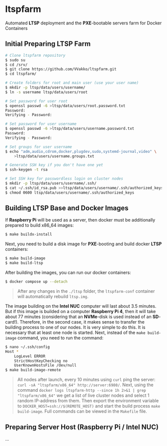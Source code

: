 # ltspfarm

Automated **LTSP** deployment and the **PXE**-bootable servers farm for Docker Containers


## Initial Preparing LTSP Farm

```sh
# Clone ltspfarm repository
$ sudo su
$ cd /srv/
$ git clone https://github.com/VVakko/ltspfarm.git
$ cd ltspfarm/

# Create folders for root and main user (use your user name)
$ mkdir -p ltsp/data/users/username/
$ ln -s username ltsp/data/users/root

# Set password for user root
$ openssl passwd -6 >ltsp/data/users/root.password.txt
Password: 
Verifying - Password: 

# Set password for user username
$ openssl passwd -6 >ltsp/data/users/username.password.txt
Password: 
Verifying - Password: 

# Set groups for user username
$ echo "adm,audio,cdrom,docker,plugdev,sudo,systemd-journal,video" \
    >ltsp/data/users/username.groups.txt

# Generate SSH key if you don't have one yet
$ ssh-keygen -t rsa

# Set SSH key for passwordless login on cluster nodes
$ mkdir -p ltsp/data/users/username/.ssh/
$ cat ~/.ssh/id_rsa.pub >>ltsp/data/users/username/.ssh/authorized_keys
$ chmod 0600 ltsp/data/users/username/.ssh/authorized_keys
```


## Building LTSP Base and Docker Images

If **Raspberry Pi** will be used as a server, then docker must be additionally prepared to build x86_64 images:
```sh
$ make buildx-install
```

Next, you need to build a disk image for **PXE**-booting and build docker **LTSP** containers:
```sh
$ make build-image
$ make build-ltsp
```

After building the images, you can run our docker containers:
```sh
$ docker compose up --detach
```
> After any changes in the `./ltsp` folder, the `ltspfarm-conf` container will automatically rebuild `ltsp.img`.

The image building on the **Intel NUC** computer will last about 3.5 minutes. But if this image is builded on a computer **Raspberry Pi 4**, then it will take about 77 minutes (considering that an **NVMe**-disk is used instead of an **SD**-card!). Therefore, in the second case, it makes sense to transfer the building process to one of our nodes. It is very simple to do this. It is necessary that at least one node is started. Next, instead of the `make build-image` command, you need to run the command:
```sh
$ nano ~/.ssh/config
Host *
    LogLevel ERROR
    StrictHostKeyChecking no
    UserKnownHostsFile /dev/null
$ make build-image-remote
```
> All nodes after launch, every 10 minutes using `curl` ping the server: `curl -sA "ltspfarm/x86_64" http://server:6980/`. Next, using the command `docker logs ltspfarm-http --since 1h 2>&1 | grep "ltspfarm/x86_64"` we get a list of live cluster nodes and select 1 random IP-address from them. Then export the environment variable to `DOCKER_HOST=ssh://$(REMOTE_HOST)` and start the build process `make build-image`. Full commands can be viewed in the `Makefile` file.

## Preparing Server Host (Raspberry Pi / Intel NUC)

...
